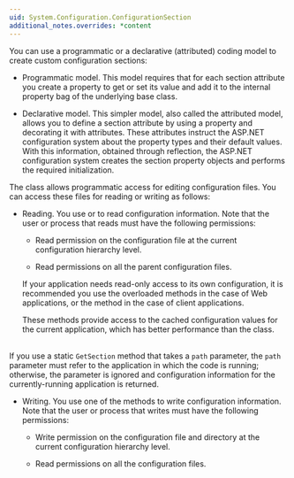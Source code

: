 ```yaml
---
uid: System.Configuration.ConfigurationSection
additional_notes.overrides: *content
---
```


<p>You can use a programmatic or a declarative (attributed) coding model to create custom configuration sections:  
  
-   Programmatic model. This model requires that for each section attribute you create a property to get or set its value and add it to the internal property bag of the underlying <xref href="System.Configuration.ConfigurationElement"></xref> base class.  
  
-   Declarative model. This simpler model, also called the attributed model, allows you to define a section attribute by using a property and decorating it with attributes. These attributes instruct the ASP.NET configuration system about the property types and their default values. With this information, obtained through reflection, the ASP.NET configuration system creates the section property objects and performs the required initialization.  
  
 The <xref href="System.Configuration.Configuration"></xref> class allows programmatic access for editing configuration files. You can access these files for reading or writing as follows:  
  
-   Reading. You use <xref href="System.Configuration.Configuration.GetSection(System.String)"></xref> or <xref href="System.Configuration.Configuration.GetSectionGroup(System.String)"></xref> to read configuration information. Note that the user or process that reads must have the following permissions:  
  
    -   Read permission on the configuration file at the current configuration hierarchy level.  
  
    -   Read permissions on all the parent configuration files.  
  
     If your application needs read-only access to its own configuration, it is recommended you use the <xref href="erload:System.Web.Configuration.WebConfigurationManager.GetSection"></xref> overloaded methods in the case of Web applications, or the <xref href="System.Configuration.ConfigurationManager.GetSection(System.String)"></xref> method in the case of client applications.  
  
     These methods provide access to the cached configuration values for the current application, which has better performance than the <xref href="System.Configuration.Configuration"></xref> class.  
  
 <block subset="none" type="note"><p>  
 If you use a static `GetSection` method that takes a <code>path</code> parameter, the <code>path</code> parameter must refer to the application in which the code is running; otherwise, the parameter is ignored and configuration information for the currently-running application is returned.  
  
</p></block>  
  
-   Writing. You use one of the <xref href="erload:System.Configuration.Configuration.Save"></xref> methods to write configuration information. Note that the user or process that writes must have the following permissions:  
  
    -   Write permission on the configuration file and directory at the current configuration hierarchy level.  
  
    -   Read permissions on all the configuration files.</p>


